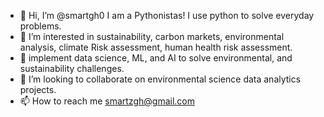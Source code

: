 - 👋 Hi, I’m @smartgh0 I am a Pythonistas! I use python to solve everyday problems.
- 👀 I’m interested in sustainability, carbon markets, environmental analysis, climate Risk assessment, human health risk assessment. 
- 🌱 implement data science, ML, and AI to solve environmental, and sustainability challenges.
- 💞️ I’m looking to collaborate on environmental science data analytics projects.
- 📫 How to reach me smartzgh@gmail.com

<!---
smartgh0/smartgh0 is a ✨ special ✨ repository because its `README.md` (this file) appears on your GitHub profile.
You can click the Preview link to take a look at your changes.
--->
